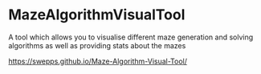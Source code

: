 # MazeAlgorithmVisualTool
A tool which allows you to visualise different maze generation and solving algorithms as well as providing stats about the mazes

https://swepps.github.io/Maze-Algorithm-Visual-Tool/
